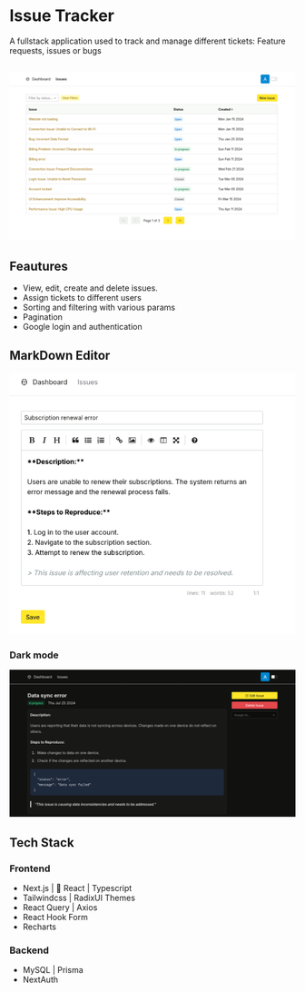 # Issue Tracker

A fullstack application used to track and manage different tickets: Feature requests, issues or bugs

## ![List View](/public/list.png)

## Feautures

- View, edit, create and delete issues.
- Assign tickets to different users
- Sorting and filtering with various params
- Pagination
- Google login and authentication

## MarkDown Editor

![Edit](/public/edit.png)

### Dark mode

![Dark mode](/public/dark.png)

## Tech Stack

### Frontend

- Next.js |  React | Typescript
- Tailwindcss | RadixUI Themes
- React Query | Axios
- React Hook Form
- Recharts

### Backend

- MySQL | Prisma
- NextAuth
